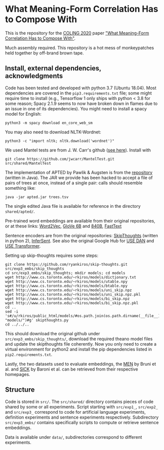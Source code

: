 # What Meaning-Form Correlation Has to Compose With
This is the repository for the [COLING 2020](https://coling2020.org/) paper ["What Meaning-Form Correlation Has to Compose With"](nowhere.org/place-holder).

Much assembly required. This repository is a hot mess of monkeypatches held together by off-brand brown tape.

## Install, external dependencies, acknowledgments

Code has been tested and developed with python 3.7 (Ubuntu 18.04). Most dependencies are covered in the `pip3.requirements.txt` file; some might require time to install (e.g., Tensorflow 1 only ships with python < 3.8 for some reason; Spacy 2.1.9 seems to now have broken down in flames due to an issue in one of its dependencies). You might need to install a spacy model for English:
````{.sh}
python3 -m spacy download en_core_web_sm
````
You may also need to download NLTK-Wordnet:
````{.sh}
python3 -c "import nltk; nltk.download('wordnet')"
````

We used Mantel tests are from J. W. Carr's github ([see here](https://github.com/jwcarr/MantelTest)).
Install with
````{.sh}
git clone https://github.com/jwcarr/MantelTest.git src/shared/MantelTest
````

The implementation of APTED by Pawlik & Augsten is from the [repository](https://github.com/DatabaseGroup/apted) (written in Java). The JAR we provide has been hacked to accept a file of pairs of trees at once, instead of a single pair: calls should resemble something like:
````{.sh}
java -jar apted.jar trees.tsv
````
The single edited Java file is available for reference in the directory `shared/apted/`.

Pre-trained word embeddings are available from their original repositories, or at these links: [Word2Vec](https://drive.google.com/file/d/0B7XkCwpI5KDYNlNUTTlSS21pQmM/edit?usp=sharing), [GloVe 6B](http://nlp.stanford.edu/data/glove.6B.zip) and [840B](http://nlp.stanford.edu/data/glove.840B.300d.zip), [FastText](https://dl.fbaipublicfiles.com/fasttext/vectors-wiki/wiki.en.zip)

Sentence encoders are from the original repositories: [SkipThoughts](https://github.com/ryankiros/skip-thoughts) (written in python 2), [InferSent](https://github.com/facebookresearch/InferSent).
See also the original Google Hub for [USE DAN](https://tfhub.dev/google/universal-sentence-encoder/4) and [USE Transformer](https://tfhub.dev/google/universal-sentence-encoder-large/5).

Setting up skip-thoughts requires some steps:
````{.sh}
git clone https://github.com/ryankiros/skip-thoughts.git src/exp3_embs/skip_thoughts
cd src/exp3_embs/skip_thoughts; mkdir models; cd models
wget http://www.cs.toronto.edu/~rkiros/models/dictionary.txt
wget http://www.cs.toronto.edu/~rkiros/models/utable.npy
wget http://www.cs.toronto.edu/~rkiros/models/btable.npy
wget http://www.cs.toronto.edu/~rkiros/models/uni_skip.npz
wget http://www.cs.toronto.edu/~rkiros/models/uni_skip.npz.pkl
wget http://www.cs.toronto.edu/~rkiros/models/bi_skip.npz
wget http://www.cs.toronto.edu/~rkiros/models/bi_skip.npz.pkl
cd ..
sed -i 's#/u/rkiros/public_html/models/#os.path.join(os.path.dirname(__file__), "models/")#g' skipthoughts.py
cd ../../..
````
This should download the original github under `src/exp3_embs/skip_thoughts/`, download the required theano model files and update the skipthoughts file coherently. Now you only need to create a virtual environment for python2 and install the pip dependencies listed in `pip2.requirements.txt`.

Lastly, the two datasets used to evaluate embeddings, the [MEN](https://staff.fnwi.uva.nl/e.bruni/MEN) by Bruni et al. and [SICK](http://marcobaroni.org/composes/sick.html) by Baroni et al. can be retrieved from their respective homepages.

## Structure

Code is stored in `src/`. The `src/shared/` directory contains pieces of code shared by some or all experiments. Script starting with `src/exp1_`, `src/exp2_` and `src/exp3_` correspond to code for artificial language experiments, definition experiments and sentence experiments respectively. Subdirectory `src/exp3_embs/` contains specifically scripts to compute or retrieve sentence embeddings.

Data is available under `data/`, subdirectories correspond to different experiments.

